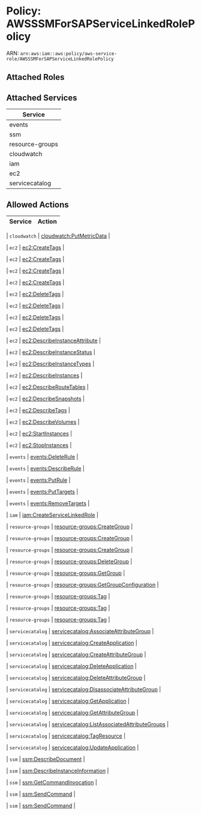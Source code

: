 # Policy: AWSSSMForSAPServiceLinkedRolePolicy

ARN: `arn:aws:iam::aws:policy/aws-service-role/AWSSSMForSAPServiceLinkedRolePolicy`

## Attached Roles

## Attached Services

| Service |
|---------|
| events |
| ssm |
| resource-groups |
| cloudwatch |
| iam |
| ec2 |
| servicecatalog |

## Allowed Actions

| Service | Action |
|:-------:|--------|

| `cloudwatch` | [cloudwatch:PutMetricData](../actions.md#cloudwatch:putmetricdata) |

| `ec2` | [ec2:CreateTags](../actions.md#ec2:createtags) |

| `ec2` | [ec2:CreateTags](../actions.md#ec2:createtags) |

| `ec2` | [ec2:CreateTags](../actions.md#ec2:createtags) |

| `ec2` | [ec2:CreateTags](../actions.md#ec2:createtags) |

| `ec2` | [ec2:DeleteTags](../actions.md#ec2:deletetags) |

| `ec2` | [ec2:DeleteTags](../actions.md#ec2:deletetags) |

| `ec2` | [ec2:DeleteTags](../actions.md#ec2:deletetags) |

| `ec2` | [ec2:DeleteTags](../actions.md#ec2:deletetags) |

| `ec2` | [ec2:DescribeInstanceAttribute](../actions.md#ec2:describeinstanceattribute) |

| `ec2` | [ec2:DescribeInstanceStatus](../actions.md#ec2:describeinstancestatus) |

| `ec2` | [ec2:DescribeInstanceTypes](../actions.md#ec2:describeinstancetypes) |

| `ec2` | [ec2:DescribeInstances](../actions.md#ec2:describeinstances) |

| `ec2` | [ec2:DescribeRouteTables](../actions.md#ec2:describeroutetables) |

| `ec2` | [ec2:DescribeSnapshots](../actions.md#ec2:describesnapshots) |

| `ec2` | [ec2:DescribeTags](../actions.md#ec2:describetags) |

| `ec2` | [ec2:DescribeVolumes](../actions.md#ec2:describevolumes) |

| `ec2` | [ec2:StartInstances](../actions.md#ec2:startinstances) |

| `ec2` | [ec2:StopInstances](../actions.md#ec2:stopinstances) |

| `events` | [events:DeleteRule](../actions.md#events:deleterule) |

| `events` | [events:DescribeRule](../actions.md#events:describerule) |

| `events` | [events:PutRule](../actions.md#events:putrule) |

| `events` | [events:PutTargets](../actions.md#events:puttargets) |

| `events` | [events:RemoveTargets](../actions.md#events:removetargets) |

| `iam` | [iam:CreateServiceLinkedRole](../actions.md#iam:createservicelinkedrole) |

| `resource-groups` | [resource-groups:CreateGroup](../actions.md#resource-groups:creategroup) |

| `resource-groups` | [resource-groups:CreateGroup](../actions.md#resource-groups:creategroup) |

| `resource-groups` | [resource-groups:CreateGroup](../actions.md#resource-groups:creategroup) |

| `resource-groups` | [resource-groups:DeleteGroup](../actions.md#resource-groups:deletegroup) |

| `resource-groups` | [resource-groups:GetGroup](../actions.md#resource-groups:getgroup) |

| `resource-groups` | [resource-groups:GetGroupConfiguration](../actions.md#resource-groups:getgroupconfiguration) |

| `resource-groups` | [resource-groups:Tag](../actions.md#resource-groups:tag) |

| `resource-groups` | [resource-groups:Tag](../actions.md#resource-groups:tag) |

| `resource-groups` | [resource-groups:Tag](../actions.md#resource-groups:tag) |

| `servicecatalog` | [servicecatalog:AssociateAttributeGroup](../actions.md#servicecatalog:associateattributegroup) |

| `servicecatalog` | [servicecatalog:CreateApplication](../actions.md#servicecatalog:createapplication) |

| `servicecatalog` | [servicecatalog:CreateAttributeGroup](../actions.md#servicecatalog:createattributegroup) |

| `servicecatalog` | [servicecatalog:DeleteApplication](../actions.md#servicecatalog:deleteapplication) |

| `servicecatalog` | [servicecatalog:DeleteAttributeGroup](../actions.md#servicecatalog:deleteattributegroup) |

| `servicecatalog` | [servicecatalog:DisassociateAttributeGroup](../actions.md#servicecatalog:disassociateattributegroup) |

| `servicecatalog` | [servicecatalog:GetApplication](../actions.md#servicecatalog:getapplication) |

| `servicecatalog` | [servicecatalog:GetAttributeGroup](../actions.md#servicecatalog:getattributegroup) |

| `servicecatalog` | [servicecatalog:ListAssociatedAttributeGroups](../actions.md#servicecatalog:listassociatedattributegroups) |

| `servicecatalog` | [servicecatalog:TagResource](../actions.md#servicecatalog:tagresource) |

| `servicecatalog` | [servicecatalog:UpdateApplication](../actions.md#servicecatalog:updateapplication) |

| `ssm` | [ssm:DescribeDocument](../actions.md#ssm:describedocument) |

| `ssm` | [ssm:DescribeInstanceInformation](../actions.md#ssm:describeinstanceinformation) |

| `ssm` | [ssm:GetCommandInvocation](../actions.md#ssm:getcommandinvocation) |

| `ssm` | [ssm:SendCommand](../actions.md#ssm:sendcommand) |

| `ssm` | [ssm:SendCommand](../actions.md#ssm:sendcommand) |
